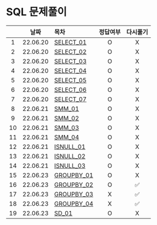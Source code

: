 # SQL 문제풀이
||날짜|목차|정답여부|다시풀기|
|:-:|:-:|:-|:--:|:--:|
|1|22.06.20|[SELECT_01](./select_01.txt)|O|X|
|2|22.06.20|[SELECT_02](./select_02.txt)|O|X|
|3|22.06.20|[SELECT_03](./select_03.txt)|O|X|
|4|22.06.20|[SELECT_04](./select_04.txt)|O|X|
|5|22.06.20|[SELECT_05](./select_05.txt)|O|X|
|6|22.06.20|[SELECT_06](./select_06.txt)|O|X|
|7|22.06.20|[SELECT_07](./select_07.txt)|O|X|
|8|22.06.21|[SMM_01](./smm_01.txt)|O|X|
|9|22.06.21|[SMM_02](./smm_02.txt)|O|X|
|10|22.06.21|[SMM_03](./smm_03.txt)|O|X|
|11|22.06.21|[SMM_04](./smm_04.txt)|O|X|
|12|22.06.21|[ISNULL_01](./isnull_01.txt)|O|X|
|13|22.06.21|[ISNULL_02](./isnull_02.txt)|O|X|
|14|22.06.21|[ISNULL_03](./isnull_03.txt)|O|X|
|15|22.06.23|[GROUPBY_01](./groupby_01.txt)|O|X|
|16|22.06.23|[GROUPBY_02](./groupby_02.txt)|O|✅|
|17|22.06.23|[GROUPBY_03](./groupby_03.txt)|X|✅|
|18|22.06.23|[GROUPBY_04](./groupby_04.txt)|X|✅|
|19|22.06.23|[SD_01](./sd_01.txt)|O|X|
